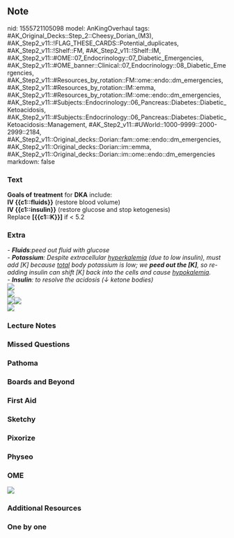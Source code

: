 ## Note
nid: 1555721105098
model: AnKingOverhaul
tags: #AK_Original_Decks::Step_2::Cheesy_Dorian_(M3), #AK_Step2_v11::!FLAG_THESE_CARDS::Potential_duplicates, #AK_Step2_v11::!Shelf::FM, #AK_Step2_v11::!Shelf::IM, #AK_Step2_v11::#OME::07_Endocrinology::07_Diabetic_Emergencies, #AK_Step2_v11::#OME_banner::Clinical::07_Endocrinology::08_Diabetic_Emergencies, #AK_Step2_v11::#Resources_by_rotation::FM::ome::endo::dm_emergencies, #AK_Step2_v11::#Resources_by_rotation::IM::emma, #AK_Step2_v11::#Resources_by_rotation::IM::ome::endo::dm_emergencies, #AK_Step2_v11::#Subjects::Endocrinology::06_Pancreas::Diabetes::Diabetic_Ketoacidosis, #AK_Step2_v11::#Subjects::Endocrinology::06_Pancreas::Diabetes::Diabetic_Ketoacidosis::Management, #AK_Step2_v11::#UWorld::1000-9999::2000-2999::2184, #AK_Step2_v11::Original_decks::Dorian::fam::ome::endo::dm_emergencies, #AK_Step2_v11::Original_decks::Dorian::im::emma, #AK_Step2_v11::Original_decks::Dorian::im::ome::endo::dm_emergencies
markdown: false

### Text
<div>
  <b>Goals of</b> <b>treatment</b> for <b>DKA</b> include:
</div>
<div>
  <b>IV {{c1::fluids}}</b> (restore blood volume)
</div>
<div>
  <b>IV {{c1::insulin}}</b> (restore glucose and stop ketogenesis)
</div>
<div>
  Replace <b>[{{c1::K}}]</b> if < 5.2
</div>

### Extra
<div>
  <div>
    <div style="font-style: normal;">
      <i>- <b>Fluids</b>:peed out fluid with glucose</i>
    </div>
    <div style="font-style: normal;">
      <i>- <b>Potassium</b>: Despite extracellular
      <u>hyperkalemia</u> (due to low insulin), must add [K]
      because <u>total</u> body potassium is low; we <b>peed out
      the [K]</b>, so re-adding insulin can shift [K] back into the
      cells and cause <u>hypokalemia</u>.</i>
    </div>
    <div style="font-style: normal;">
      <i>- <b>Insulin</b>: to resolve the acidosis (↓ ketone
      bodies)</i>
    </div>
  </div>
</div>
<div>
  <i><img src="dka_1358629116483.png"></i>
</div>
<div>
  <i><img src="paste-4280033694711809.jpg"></i>
</div>
<div>
  <img src="paste-13949379467542529.jpg"><i><img src=
  "paste-4253082774929409.jpg"></i>
</div><img src="paste-8003744570540033.jpg">

### Lecture Notes


### Missed Questions


### Pathoma


### Boards and Beyond


### First Aid


### Sketchy


### Pixorize


### Physeo


### OME
<div class="ome-widget">
  <a href=
  "https://onlinemeded.org/spa/endocrinology/diabetic-emergencies/acquire?ref=anki">
  <img src="_OME_AnkiFlashcards_Lesson_2.png"></a>
</div>

### Additional Resources


### One by one


